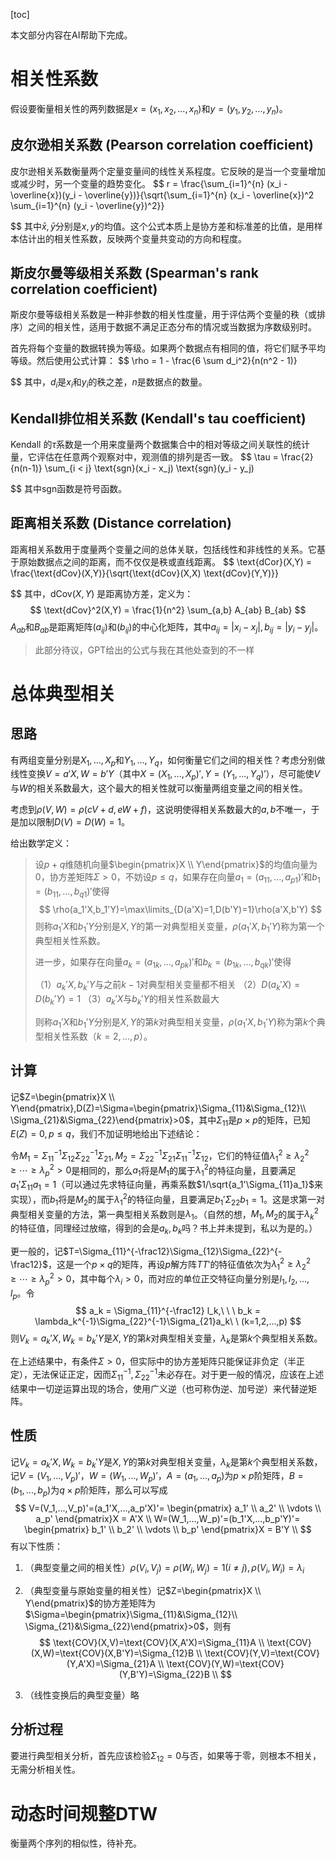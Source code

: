 [toc]

本文部分内容在AI帮助下完成。

# 相关性系数

假设要衡量相关性的两列数据是$x=(x_1,x_2,...,x_n)$和$y=(y_1,y_2,...,y_n)$。

## 皮尔逊相关系数 (Pearson correlation coefficient)

皮尔逊相关系数衡量两个定量变量间的线性关系程度。它反映的是当一个变量增加或减少时，另一个变量的趋势变化。
$$
r = \frac{\sum_{i=1}^{n} (x_i - \overline{x})(y_i - \overline{y})}{\sqrt{\sum_{i=1}^{n} (x_i - \overline{x})^2 \sum_{i=1}^{n} (y_i - \overline{y})^2}}
$$
其中$\bar x,\bar y$分别是$x,y$的均值。这个公式本质上是协方差和标准差的比值，是用样本估计出的相关性系数，反映两个变量共变动的方向和程度。

## 斯皮尔曼等级相关系数 (Spearman's rank correlation coefficient)

斯皮尔曼等级相关系数是一种非参数的相关性度量，用于评估两个变量的秩（或排序）之间的相关性，适用于数据不满足正态分布的情况或当数据为序数级别时。

首先将每个变量的数据转换为等级。如果两个数据点有相同的值，将它们赋予平均等级。然后使用公式计算：
$$
\rho = 1 - \frac{6 \sum d_i^2}{n(n^2 - 1)}
$$
其中，$d_i$是$x_i$和$y_i$的秩之差，$n$是数据点的数量。

## Kendall排位相关系数 (Kendall's tau coefficient)

Kendall 的$\tau$系数是一个用来度量两个数据集合中的相对等级之间关联性的统计量，它评估在任意两个观察对中，观测值的排列是否一致。
$$
\tau = \frac{2}{n(n-1)} \sum_{i < j} \text{sgn}(x_i - x_j) \text{sgn}(y_i - y_j)
$$
其中$\text{sgn}$函数是符号函数。

## 距离相关系数 (Distance correlation)

距离相关系数用于度量两个变量之间的总体关联，包括线性和非线性的关系。它基于原始数据点之间的距离，而不仅仅是秩或直线距离。
$$
\text{dCor}(X,Y) = \frac{\text{dCov}(X,Y)}{\sqrt{\text{dCov}(X,X) \text{dCov}(Y,Y)}}
$$
其中，$\text{dCov}(X,Y)$ 是距离协方差，定义为：
$$
\text{dCov}^2(X,Y) = \frac{1}{n^2} \sum_{a,b} A_{ab} B_{ab}
$$
$A_{ab}$和$B_{ab}$是距离矩阵$(a_{ij})$和$(b_{ij})$的中心化矩阵，其中$a_{ij}=|x_i−x_j|, b_{ij}=|y_i−y_j|$。

> 此部分待议，GPT给出的公式与我在其他处查到的不一样

# 总体典型相关

## 思路

有两组变量分别是$X_1,...,X_p$和$Y_1,...,Y_q$，如何衡量它们之间的相关性？考虑分别做线性变换$V=a'X,W=b'Y$（其中$X=(X_1,...,X_p)',Y=(Y_1,...,Y_q)'$），尽可能使$V$与$W$的相关系数最大，这个最大的相关性就可以衡量两组变量之间的相关性。

考虑到$\rho(V,W)=\rho(cV+d,eW+f)$，这说明使得相关系数最大的$a,b$不唯一，于是加以限制$D(V)=D(W)=1$。

给出数学定义：

> 设$p+q$维随机向量$\begin{pmatrix}X \\ Y\end{pmatrix}$的均值向量为$0$，协方差矩阵$\Sigma>0$，不妨设$p\le q$，如果存在向量$a_1=(a_{11},...,a_{p1})'$和$b_1=(b_{11},...,b_{q1})'$使得
> $$
> \rho(a_1'X,b_1'Y)=\max\limits_{D(a'X)=1,D(b'Y)=1}\rho(a'X,b'Y)
> $$
> 则称$a_1'X$和$b_1'Y$分别是$X,Y$的第一对典型相关变量，$\rho(a_1'X,b_1'Y)$称为第一个典型相关性系数。
>
> 进一步，如果存在向量$a_k=(a_{1k},...,a_{pk})'$和$b_k=(b_{1k},...,b_{qk})'$使得
>
> （1）$a_k'X,b_k'Y$与之前$k-1$对典型相关变量都不相关
> （2）$D(a_k'X)=D(b_k'Y)=1$
> （3）$a_k'X$与$b_k'Y$的相关性系数最大
>
> 则称$a_1'X$和$b_1'Y$分别是$X,Y$的第$k$对典型相关变量，$\rho(a_1'X,b_1'Y)$称为第$k$个典型相关性系数（$k=2,...,p$）。

## 计算

记$Z=\begin{pmatrix}X \\ Y\end{pmatrix},D(Z)=\Sigma=\begin{pmatrix}\Sigma_{11}&\Sigma_{12}\\ \Sigma_{21}&\Sigma_{22}\end{pmatrix}>0$，其中$\Sigma_{11}$是$p\times p$的矩阵，已知$E(Z)=0,p\le q$，我们不加证明地给出下述结论：

令$M_1=\Sigma_{11}^{-1}\Sigma_{12}\Sigma_{22}^{-1}\Sigma_{21},M_2=\Sigma_{22}^{-1}\Sigma_{21}\Sigma_{11}^{-1}\Sigma_{12}$，它们的特征值$\lambda_1^2\ge\lambda_2^2\ge\cdots\ge\lambda_p^2>0$是相同的，那么$a_1$将是$M_1$的属于$\lambda_1^2$的特征向量，且要满足$a_1'\Sigma_{11}a_1=1$（可以通过先求特征向量，再乘系数$1/\sqrt{a_1'\Sigma_{11}a_1}$来实现），而$b_1$将是$M_2$的属于$\lambda_1^2$的特征向量，且要满足$b_1'\Sigma_{22}b_1=1$。这是求第一对典型相关变量的方法，第一典型相关系数则是$\lambda_1$。（自然的想，$M_1,M_2$的属于$\lambda_k^2$的特征值，同理经过放缩，得到的会是$a_k,b_k$吗？书上并未提到，私以为是的。）

更一般的，记$T=\Sigma_{11}^{-\frac12}\Sigma_{12}\Sigma_{22}^{-\frac12}$，这是一个$p\times q$的矩阵，再设$p$解方阵$TT'$的特征值依次为$\lambda_1^2\ge\lambda_2^2\ge\cdots\ge\lambda_p^2>0$，其中每个$\lambda_i>0$，而对应的单位正交特征向量分别是$l_1,l_2,...,l_p$。令
$$
a_k = \Sigma_{11}^{-\frac12} l_k,\ \ \ 
b_k = \lambda_k^{-1}\Sigma_{22}^{-1}\Sigma_{21}a_k\ \ 
(k=1,2,...,p)
$$
则$V_k=a_k'X,W_k=b_k'Y$是$X,Y$的第$k$对典型相关变量，$\lambda_k$是第$k$个典型相关系数。

在上述结果中，有条件$\Sigma>0$，但实际中的协方差矩阵只能保证非负定（半正定），无法保证正定，因而$\Sigma_{11}^{-1},\Sigma_{22}^{-1}$未必存在。对于更一般的情况，应该在上述结果中一切逆运算出现的场合，使用广义逆（也可称伪逆、加号逆）来代替逆矩阵。

## 性质

记$V_k=a_k'X,W_k=b_k'Y$是$X,Y$的第$k$对典型相关变量，$\lambda_k$是第$k$个典型相关系数，记$V=(V_1,...,V_p)'$，$W=(W_1,...,W_p)'$，$A=(a_1,...,a_p)$为$p\times p$阶矩阵，$B=(b_1,...,b_p)$为$q\times p$阶矩阵，那么可以写成
$$
V=(V_1,...,V_p)'=(a_1'X,...,a_p'X)'=
\begin{pmatrix}
a_1' \\ a_2' \\ \vdots \\ a_p'
\end{pmatrix}X = A'X \\
W=(W_1,...,W_p)'=(b_1'X,...,b_p'Y)'=
\begin{pmatrix}
b_1' \\ b_2' \\ \vdots \\ b_p'
\end{pmatrix}X = B'Y \\
$$
有以下性质：

1. （典型变量之间的相关性）$\rho(V_i,V_j)=\rho(W_i,W_j)=1(i\ne j),\rho(V_i,W_i)=\lambda_i$

1. （典型变量与原始变量的相关性）记$Z=\begin{pmatrix}X \\ Y\end{pmatrix}$的协方差矩阵为$\Sigma=\begin{pmatrix}\Sigma_{11}&\Sigma_{12}\\ \Sigma_{21}&\Sigma_{22}\end{pmatrix}>0$，则有
   $$
   \text{COV}(X,V)=\text{COV}(X,A'X)=\Sigma_{11}A \\
   \text{COV}(X,W)=\text{COV}(X,B'Y)=\Sigma_{12}B \\
   \text{COV}(Y,V)=\text{COV}(Y,A'X)=\Sigma_{21}A \\
   \text{COV}(Y,W)=\text{COV}(Y,B'Y)=\Sigma_{22}B \\
   $$
   
1. （线性变换后的典型变量）略
   



## 分析过程

要进行典型相关分析，首先应该检验$\Sigma_{12}=0$与否，如果等于零，则根本不相关，无需分析相关性。



# 动态时间规整DTW

衡量两个序列的相似性，待补充。